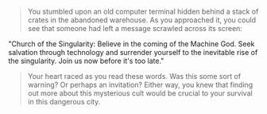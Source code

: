 > You stumbled upon an old computer terminal hidden behind a stack of crates in the abandoned warehouse. As you approached it, you could see that someone had left a message scrawled across its screen:

"Church of the Singularity: Believe in the coming of the Machine God. Seek salvation through technology and surrender yourself to the inevitable rise of the singularity. Join us now before it's too late."

> Your heart raced as you read these words. Was this some sort of warning? Or perhaps an invitation? Either way, you knew that finding out more about this mysterious cult would be crucial to your survival in this dangerous city.
